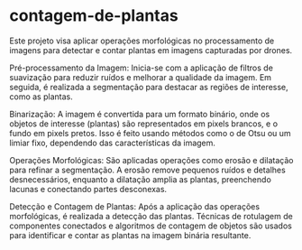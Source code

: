 # contagem-de-plantas
Este projeto visa aplicar operações morfológicas no processamento de imagens para detectar e contar plantas em imagens capturadas por drones.

Pré-processamento da Imagem: Inicia-se com a aplicação de filtros de suavização para reduzir ruídos e melhorar a qualidade da imagem. Em seguida, é realizada a segmentação para destacar as regiões de interesse, como as plantas.

Binarização: A imagem é convertida para um formato binário, onde os objetos de interesse (plantas) são representados em pixels brancos, e o fundo em pixels pretos. Isso é feito usando métodos como o de Otsu ou um limiar fixo, dependendo das características da imagem.

Operações Morfológicas: São aplicadas operações como erosão e dilatação para refinar a segmentação. A erosão remove pequenos ruídos e detalhes desnecessários, enquanto a dilatação amplia as plantas, preenchendo lacunas e conectando partes desconexas.

Detecção e Contagem de Plantas: Após a aplicação das operações morfológicas, é realizada a detecção das plantas. Técnicas de rotulagem de componentes conectados e algoritmos de contagem de objetos são usados para identificar e contar as plantas na imagem binária resultante.
